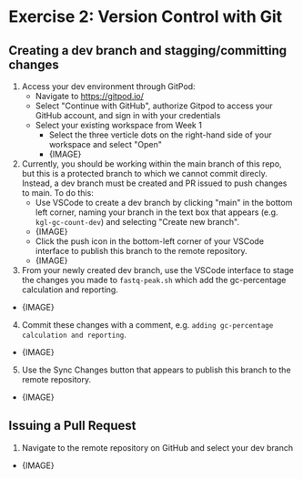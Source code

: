 # Exercise 2: Version Control with Git
## Creating a dev branch and stagging/committing changes
1. Access your dev environment through GitPod:
    -    Navigate to https://gitpod.io/
    - Select "Continue with GitHub", authorize Gitpod to access your GitHub account, and sign in with your credentials
    - Select your existing workspace from Week 1
       - Select the three verticle dots on the right-hand side of your workspace and select "Open"
       - {IMAGE}
2. Currently, you should be working within the main branch of this repo, but this is a protected branch to which we cannot commit direcly. Instead, a dev branch must be created and PR issued to push changes to main. To do this:
    - Use VSCode to create a dev branch by clicking "main" in the bottom left corner, naming your branch in the text box that appears (e.g. `kgl-gc-count-dev`) and selecting "Create new branch".
    - {IMAGE}
    - Click the push icon in the bottom-left corner of your VSCode interface to publish this branch to the remote repository.
    - {IMAGE}
3. From your newly created dev branch, use the VSCode interface to stage the changes you made to `fastq-peak.sh` which add the gc-percentage calculation and reporting.
  - {IMAGE}
4. Commit these changes with a comment, e.g. `adding gc-percentage calculation and reporting`.
  - {IMAGE} 
5. Use the Sync Changes button that appears to publish this branch to the remote repository.
  - {IMAGE}

## Issuing a Pull Request
1. Navigate to the remote repository on GitHub and select your dev branch
  - {IMAGE}
